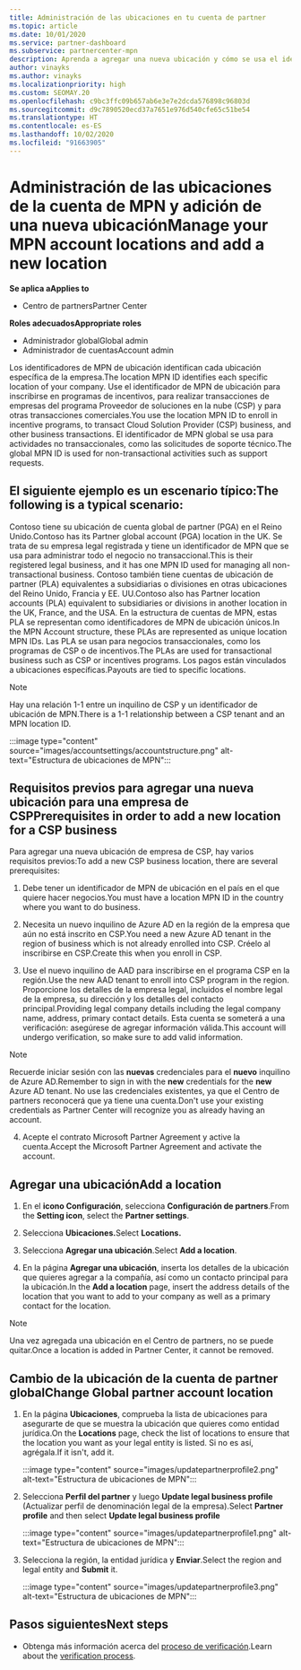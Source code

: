 ```yaml
---
title: Administración de las ubicaciones en tu cuenta de partner
ms.topic: article
ms.date: 10/01/2020
ms.service: partner-dashboard
ms.subservice: partnercenter-mpn
description: Aprenda a agregar una nueva ubicación y cómo se usa el identificador de MPN de ubicación en programas de incentivos, empresas de CSP, suscripciones y otras transacciones.
author: vinayks
ms.author: vinayks
ms.localizationpriority: high
ms.custom: SEOMAY.20
ms.openlocfilehash: c9bc3ffc09b657ab6e3e7e2dcda576898c96803d
ms.sourcegitcommit: d9c7890520ecd37a7651e976d540cfe65c51be54
ms.translationtype: HT
ms.contentlocale: es-ES
ms.lasthandoff: 10/02/2020
ms.locfileid: "91663905"
---
```

# <a name="manage-your-mpn-account-locations-and-add-a-new-location"></a><span data-ttu-id="f07d6-103">Administración de las ubicaciones de la cuenta de MPN y adición de una nueva ubicación</span><span class="sxs-lookup"><span data-stu-id="f07d6-103">Manage your MPN account locations and add a new location</span></span>

<span data-ttu-id="f07d6-104">**Se aplica a**</span><span class="sxs-lookup"><span data-stu-id="f07d6-104">**Applies to**</span></span>

- <span data-ttu-id="f07d6-105">Centro de partners</span><span class="sxs-lookup"><span data-stu-id="f07d6-105">Partner Center</span></span>

<span data-ttu-id="f07d6-106">**Roles adecuados**</span><span class="sxs-lookup"><span data-stu-id="f07d6-106">**Appropriate roles**</span></span>

- <span data-ttu-id="f07d6-107">Administrador global</span><span class="sxs-lookup"><span data-stu-id="f07d6-107">Global admin</span></span>
- <span data-ttu-id="f07d6-108">Administrador de cuentas</span><span class="sxs-lookup"><span data-stu-id="f07d6-108">Account admin</span></span>

<span data-ttu-id="f07d6-109">Los identificadores de MPN de ubicación identifican cada ubicación específica de la empresa.</span><span class="sxs-lookup"><span data-stu-id="f07d6-109">The location MPN ID identifies each specific location of your company.</span></span> <span data-ttu-id="f07d6-110">Use el identificador de MPN de ubicación para inscribirse en programas de incentivos, para realizar transacciones de empresas del programa Proveedor de soluciones en la nube (CSP) y para otras transacciones comerciales.</span><span class="sxs-lookup"><span data-stu-id="f07d6-110">You use the location MPN ID to enroll in incentive programs, to transact Cloud Solution Provider (CSP) business, and other business transactions.</span></span> <span data-ttu-id="f07d6-111">El identificador de MPN global se usa para actividades no transaccionales, como las solicitudes de soporte técnico.</span><span class="sxs-lookup"><span data-stu-id="f07d6-111">The global MPN ID is used for non-transactional activities such as support requests.</span></span>

## <a name="the-following-is-a-typical-scenario"></a><span data-ttu-id="f07d6-112">El siguiente ejemplo es un escenario típico:</span><span class="sxs-lookup"><span data-stu-id="f07d6-112">The following is a typical scenario:</span></span>

<span data-ttu-id="f07d6-113">Contoso tiene su ubicación de cuenta global de partner (PGA) en el Reino Unido.</span><span class="sxs-lookup"><span data-stu-id="f07d6-113">Contoso has its Partner global account (PGA) location in the UK.</span></span> <span data-ttu-id="f07d6-114">Se trata de su empresa legal registrada y tiene un identificador de MPN que se usa para administrar todo el negocio no transaccional.</span><span class="sxs-lookup"><span data-stu-id="f07d6-114">This is their registered legal business, and it has one MPN ID used for managing all non-transactional business.</span></span> <span data-ttu-id="f07d6-115">Contoso también tiene cuentas de ubicación de partner (PLA) equivalentes a subsidiarias o divisiones en otras ubicaciones del Reino Unido, Francia y EE. UU.</span><span class="sxs-lookup"><span data-stu-id="f07d6-115">Contoso also has Partner location accounts (PLA) equivalent to subsidiaries or divisions in another location in the UK, France, and the USA.</span></span> <span data-ttu-id="f07d6-116">En la estructura de cuentas de MPN, estas PLA se representan como identificadores de MPN de ubicación únicos.</span><span class="sxs-lookup"><span data-stu-id="f07d6-116">In the MPN Account structure, these PLAs are represented as unique location MPN IDs.</span></span> <span data-ttu-id="f07d6-117">Las PLA se usan para negocios transaccionales, como los programas de CSP o de incentivos.</span><span class="sxs-lookup"><span data-stu-id="f07d6-117">The PLAs are used for transactional business such as CSP or incentives programs.</span></span> <span data-ttu-id="f07d6-118">Los pagos están vinculados a ubicaciones específicas.</span><span class="sxs-lookup"><span data-stu-id="f07d6-118">Payouts are tied to specific locations.</span></span> 

>[!NOTE]
><span data-ttu-id="f07d6-119">Hay una relación 1-1 entre un inquilino de CSP y un identificador de ubicación de MPN.</span><span class="sxs-lookup"><span data-stu-id="f07d6-119">There is a 1-1 relationship between a CSP tenant and an MPN location ID.</span></span>

:::image type="content" source="images/accountsettings/accountstructure.png" alt-text="Estructura de ubicaciones de MPN":::

## <a name="prerequisites-in-order-to-add-a-new-location-for-a-csp-business"></a><span data-ttu-id="f07d6-121">Requisitos previos para agregar una nueva ubicación para una empresa de CSP</span><span class="sxs-lookup"><span data-stu-id="f07d6-121">Prerequisites in order to add a new location for a CSP business</span></span>

<span data-ttu-id="f07d6-122">Para agregar una nueva ubicación de empresa de CSP, hay varios requisitos previos:</span><span class="sxs-lookup"><span data-stu-id="f07d6-122">To add a new CSP business location, there are several prerequisites:</span></span>

1. <span data-ttu-id="f07d6-123">Debe tener un identificador de MPN de ubicación en el país en el que quiere hacer negocios.</span><span class="sxs-lookup"><span data-stu-id="f07d6-123">You must have a location MPN ID in the country where you want to do business.</span></span>

1. <span data-ttu-id="f07d6-124">Necesita un nuevo inquilino de Azure AD en la región de la empresa que aún no está inscrito en CSP.</span><span class="sxs-lookup"><span data-stu-id="f07d6-124">You need a new Azure AD tenant in the region of business which is not already enrolled into CSP.</span></span> <span data-ttu-id="f07d6-125">Créelo al inscribirse en CSP.</span><span class="sxs-lookup"><span data-stu-id="f07d6-125">Create this when you enroll in CSP.</span></span>
 
3. <span data-ttu-id="f07d6-126">Use el nuevo inquilino de AAD para inscribirse en el programa CSP en la región.</span><span class="sxs-lookup"><span data-stu-id="f07d6-126">Use the new AAD tenant to enroll into CSP program in the region.</span></span>
<span data-ttu-id="f07d6-127">Proporcione los detalles de la empresa legal, incluidos el nombre legal de la empresa, su dirección y los detalles del contacto principal.</span><span class="sxs-lookup"><span data-stu-id="f07d6-127">Providing legal company details including the legal company name, address, primary contact details.</span></span> <span data-ttu-id="f07d6-128">Esta cuenta se someterá a una verificación: asegúrese de agregar información válida.</span><span class="sxs-lookup"><span data-stu-id="f07d6-128">This account will undergo verification, so make sure to add valid information.</span></span>

>[!NOTE] 
 ><span data-ttu-id="f07d6-129">Recuerde iniciar sesión con las **nuevas** credenciales para el **nuevo** inquilino de Azure AD.</span><span class="sxs-lookup"><span data-stu-id="f07d6-129">Remember to sign in with the **new** credentials for the **new** Azure AD tenant.</span></span> <span data-ttu-id="f07d6-130">No use las credenciales existentes, ya que el Centro de partners reconocerá que ya tiene una cuenta.</span><span class="sxs-lookup"><span data-stu-id="f07d6-130">Don't use your existing credentials as Partner Center will recognize you as already having an account.</span></span>

4. <span data-ttu-id="f07d6-131">Acepte el contrato Microsoft Partner Agreement y active la cuenta.</span><span class="sxs-lookup"><span data-stu-id="f07d6-131">Accept the Microsoft Partner Agreement and activate the account.</span></span>

## <a name="add-a-location"></a><span data-ttu-id="f07d6-132">Agregar una ubicación</span><span class="sxs-lookup"><span data-stu-id="f07d6-132">Add a location</span></span>

1. <span data-ttu-id="f07d6-133">En el **icono Configuración**, selecciona **Configuración de partners**.</span><span class="sxs-lookup"><span data-stu-id="f07d6-133">From the **Setting icon**, select the **Partner settings**.</span></span>

2. <span data-ttu-id="f07d6-134">Selecciona **Ubicaciones.**</span><span class="sxs-lookup"><span data-stu-id="f07d6-134">Select **Locations.**</span></span>

3. <span data-ttu-id="f07d6-135">Selecciona **Agregar una ubicación**.</span><span class="sxs-lookup"><span data-stu-id="f07d6-135">Select **Add a location**.</span></span>  

4. <span data-ttu-id="f07d6-136">En la página **Agregar una ubicación**, inserta los detalles de la ubicación que quieres agregar a la compañía, así como un contacto principal para la ubicación.</span><span class="sxs-lookup"><span data-stu-id="f07d6-136">In the **Add a location** page, insert the address details of the location that you want to add to your company as well as a primary contact for the location.</span></span>

> [!NOTE]
> <span data-ttu-id="f07d6-137">Una vez agregada una ubicación en el Centro de partners, no se puede quitar.</span><span class="sxs-lookup"><span data-stu-id="f07d6-137">Once a location is added in Partner Center, it cannot be removed.</span></span>

## <a name="change-global-partner-account-location"></a><span data-ttu-id="f07d6-138">Cambio de la ubicación de la cuenta de partner global</span><span class="sxs-lookup"><span data-stu-id="f07d6-138">Change Global partner account location</span></span>

1. <span data-ttu-id="f07d6-139">En la página **Ubicaciones**, comprueba la lista de ubicaciones para asegurarte de que se muestra la ubicación que quieres como entidad jurídica.</span><span class="sxs-lookup"><span data-stu-id="f07d6-139">On the **Locations** page, check the list of locations to ensure that the location you want as your legal entity is listed.</span></span> <span data-ttu-id="f07d6-140">Si no es así, agrégala.</span><span class="sxs-lookup"><span data-stu-id="f07d6-140">If it isn't, add it.</span></span>

   :::image type="content" source="images/updatepartnerprofile2.png" alt-text="Estructura de ubicaciones de MPN":::

2. <span data-ttu-id="f07d6-142">Selecciona **Perfil del partner** y luego **Update legal business profile** (Actualizar perfil de denominación legal de la empresa).</span><span class="sxs-lookup"><span data-stu-id="f07d6-142">Select **Partner profile** and then select **Update legal business profile**</span></span>

   :::image type="content" source="images/updatepartnerprofile1.png" alt-text="Estructura de ubicaciones de MPN":::

3. <span data-ttu-id="f07d6-144">Selecciona la región, la entidad jurídica y **Enviar**.</span><span class="sxs-lookup"><span data-stu-id="f07d6-144">Select the region and legal entity and **Submit** it.</span></span>

   :::image type="content" source="images/updatepartnerprofile3.png" alt-text="Estructura de ubicaciones de MPN":::

## <a name="next-steps"></a><span data-ttu-id="f07d6-146">Pasos siguientes</span><span class="sxs-lookup"><span data-stu-id="f07d6-146">Next steps</span></span>

- <span data-ttu-id="f07d6-147">Obtenga más información acerca del [proceso de verificación](verification-responses.md).</span><span class="sxs-lookup"><span data-stu-id="f07d6-147">Learn about the [verification process](verification-responses.md).</span></span>
